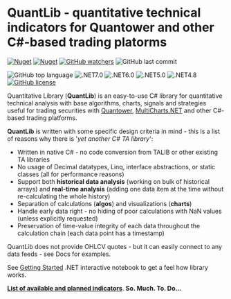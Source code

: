 # QuantLib - quantitative technical indicators for Quantower and other C#-based trading platorms
[![Nuget](https://img.shields.io/nuget/v/QuantLib?style=flat-square)](https://www.nuget.org/packages/QuantLib/)
[![Nuget](https://img.shields.io/nuget/dt/QuantLib?style=flat-square)](https://www.nuget.org/packages/QuantLib/)
[![GitHub watchers](https://img.shields.io/github/watchers/mihakralj/QuantLib?style=flat-square)](https://github.com/mihakralj/QuantLib/watchers)
![GitHub last commit](https://img.shields.io/github/last-commit/mihakralj/QuantLib)

![GitHub top language](https://img.shields.io/github/languages/top/mihakralj/QuantLib?style=flat-square)
![.NET7.0](https://img.shields.io/badge/.NET-7.0-yellow?style=flat-square)
![.NET6.0](https://img.shields.io/badge/.NET-6.0-blue?style=flat-square)
![.NET5.0](https://img.shields.io/badge/.NET-5.0-blue?style=flat-square)
![.NET4.8](https://img.shields.io/badge/.NET-4.8-blue?style=flat-square)
[![GitHub license](https://img.shields.io/github/license/mihakralj/QuantLib?style=flat-square)](Docs/LICENSE)

Quantitative Library (**QuantLib**) is an easy-to-use C# library for quantitative technical analysis with base algorithms, charts, signals and strategies useful for trading securities with [Quantower](https://www.quantower.com/), [MultiCharts.NET](https://www.multicharts.com/net/") and other C#-based trading platforms.

**QuantLib** is written with some specific design criteria in mind - this is a list of reasons why there is '*yet another C# TA library*':

- Written in native C# - no code conversion from TALIB or other existing TA libraries
- No usage of Decimal datatypes, Linq, interface abstractions, or static classes (all for performance reasons)
- Support both **historical data analysis** (working on bulk of historical arrays) and **real-time analysis** (adding one data item at the time without re-calculating the whole history)
- Separation of calculations (**algos**) and visualizations (**charts**)
- Handle early data right - no hiding of poor calculations with NaN values (unless explicitly requested)
- Preservation of time-value integrity of each data throughout the calculation chain (each data point has a timestamp)

QuantLib does not provide OHLCV quotes - but it can easily connect to any  data feeds - see Docs for examples.

See [Getting Started](https://github.com/mihakralj/QuantLib/blob/main/Docs/getting_started.ipynb) .NET interactive notebook to get a feel how library works.

[**List of available and planned indicators**](https://github.com/mihakralj/QuantLib/blob/main/Docs/indicators.md). **So. Much. To. Do...**
